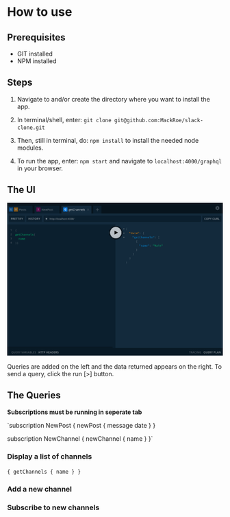 # How to use

## Prerequisites
- GIT installed
- NPM installed

## Steps
1. Navigate to and/or create the directory where you want to install the app.
2. In terminal/shell, enter: `git clone git@github.com:MackRoe/slack-clone.git`

3. Then, still in terminal, do: `npm install` to install the needed node modules.
4. To run the app, enter: `npm start` and navigate to `localhost:4000/graphql` in your browser.

## The UI
![The User Interface](ApolloUI.png)

Queries are added on the left and the data returned appears on the right. To send a query, click the run [>] button.

## The Queries

**__Subscriptions must be running in seperate tab__**

`subscription NewPost {
	newPost {
		message
		date
	}
}

subscription NewChannel {
  newChannel {
    name
  }
}`

### Display a list of channels
`{
  getChannels {
    name
  }
}`

### Add a new channel

### Subscribe to new channels
